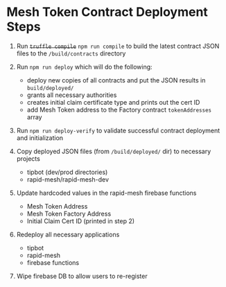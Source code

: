 # Mesh Token Contract Deployment Steps

1. Run ~~`truffle compile`~~ `npm run compile` to build the latest contract JSON files to the `/build/contracts` directory

2. Run `npm run deploy` which will do the following:
    - deploy new copies of all contracts and put the JSON results in `build/deployed/`
    - grants all necessary authorities
    - creates initial claim certificate type and prints out the cert ID
    - add Mesh Token address to the Factory contract `tokenAddresses` array

3. Run `npm run deploy-verify` to validate successful contract deployment and initialization

4. Copy deployed JSON files (from `/build/deployed/` dir) to necessary projects
    - tipbot (dev/prod directories)
    - rapid-mesh/rapid-mesh-dev

5. Update hardcoded values in the rapid-mesh firebase functions
    - Mesh Token Address
    - Mesh Token Factory Address
    - Initial Claim Cert ID (printed in step 2)

6. Redeploy all necessary applications
    - tipbot
    - rapid-mesh
    - firebase functions
    
7. Wipe firebase DB to allow users to re-register